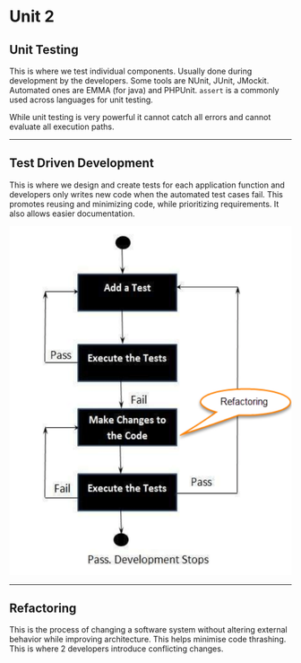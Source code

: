 # Unit 2

## Unit Testing

This is where we test individual components. Usually done during development by the developers. Some tools are NUnit, JUnit, JMockit. Automated ones are EMMA (for java) and PHPUnit. `assert` is a commonly used across languages for unit testing. 



While unit testing is very powerful it cannot catch all errors and cannot evaluate all execution paths.

---

## Test Driven Development

This is where we design and create tests for each application function and developers only writes new code when the automated test cases fail. This promotes reusing and minimizing code, while prioritizing requirements. It also allows easier documentation.

<img src="../../images/2023-10-03-13-45-07-image.png" title="" alt="" data-align="center">

---

## Refactoring

This is the process of changing a software system without altering external behavior while improving architecture. This helps minimise code thrashing. This is where 2 developers introduce conflicting changes.